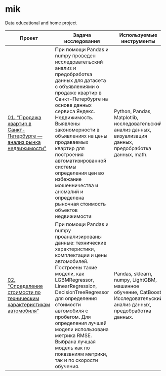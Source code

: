 # mik
Data educational and home project

| **Проект** |       **Задача исследования** | **Используемые инструменты** |
| -------------------- | --------------------- |---------------------------|
| [01. "Продажа квартир в Санкт-Петербурге — анализ рынка недвижимости"](https://github.com/mikhailvshatrov/mik/tree/main/Cost_auto_ML) | При помощи Pandas и numpy проведен исследовательский анализ и предобработка данных для датасета с объявлениями о продаже квартир в Санкт-Петербурге на основе данных сервиса Яндекс. Недвижимость. Выявлены закономерности в объявлениях на цены продаваемых квартир для построения автоматизированной системы определения цен во избежание мошенничества и аномалий и определена рыночная стоимость объектов недвижимости | Python, Pandas, Matplotlib, исследовательский анализ данных, визуализация данных, предобработка данных, math.|
|[02. "Определение стоимости по техническим характеристикам автомобиля"](https://github.com/ArtyKrafty/Kraftyy/tree/main/real_state_eda) |При помощи Pandas и numpy проанализированы данные: технические характеристики, комплектации и цены автомобилей. Построены такие модели, как LGBMRegressor, LinearRegression, DecisionTreeRegressor для определения стоимости автомобиля с пробегом. Для определения лучшей модели использована метрика RMSE. Выбрана лучшая модель как по показаниям метрики, так и по скорости обучения.| Pandas, sklearn, numpy, LightGBM, машинное обучение, CatBoost. Исследовательский анализ данных, предобработка данных.|
